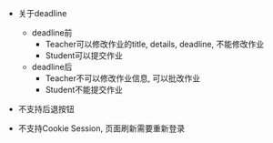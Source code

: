 - 关于deadline
    - deadline前
        - Teacher可以修改作业的title, details, deadline, 不能修改作业
        - Student可以提交作业
    - deadline后
        - Teacher不可以修改作业信息, 可以批改作业
        - Student不能提交作业

- 不支持后退按钮

- 不支持Cookie Session, 页面刷新需要重新登录
